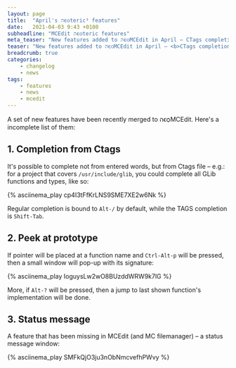 ```yaml
---
layout: page
title:  "April's הϵѻteric³ features"
date:   2021-04-03 9:43 +0100
subheadline: "MCEdit הϵѻteric features"
meta_teaser: "New features added to הϵѻMCEdit in April – CTags completion³, peek at prototype² and status message line."
teaser: "New features added to הϵѻMCEdit in April – <b>CTags completion</b>³, <b>peek at prototype</b>² and <b>status message line</b>."
breadcrumb: true
categories: 
    - changelog
    - news
tags:
    - features
    - news
    - mcedit
---
```


A set of new features have been recently merged to הϵѻMCEdit. Here's a
incomplete list of them:

## 1. **Completion from Ctags**

It's possible to complete not from entered words, but from Ctags
file – e.g.: for a project that covers `/usr/include/glib`, you
could complete all GLib functions and types, like so:

{% asciinema_play cp4I3tFfKrLNS9SME7XE2w6Nk %}

Regular completion is bound to `Alt-/` by default, while the TAGS
completion is `Shift-Tab`.


## 2. **Peek at prototype**

If pointer will be placed at a function name and `Ctrl-Alt-p` will be pressed, then
a small window will pop-up with its signature:

{% asciinema_play IoguysLw2wO8BUzddWRW9k7lG %}

More, if `Alt-?` will be pressed, then a jump to last shown function's implementation
will be done.


## 3. **Status message**

A feature that has been missing in MCEdit (and MC filemanager) – a status message window:

{% asciinema_play SMFkQjO3ju3nObNmcvefhPWvy %}

